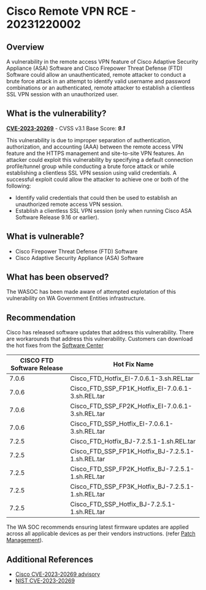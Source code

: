 # Cisco Remote VPN RCE - 20231220002

## Overview

A vulnerability in the remote access VPN feature of Cisco Adaptive Security Appliance (ASA) Software and Cisco Firepower Threat Defense (FTD) Software could allow an unauthenticated, remote attacker to conduct a brute force attack in an attempt to identify valid username and password combinations or an authenticated, remote attacker to establish a clientless SSL VPN session with an unauthorized user.

## What is the vulnerability?

[**CVE-2023-20269**](https://nvd.nist.gov/vuln/detail/CVE-2023-20269) - CVSS v3.1 Base Score: ***9.1***

This vulnerability is due to improper separation of authentication, authorization, and accounting (AAA) between the remote access VPN feature and the HTTPS management and site-to-site VPN features. An attacker could exploit this vulnerability by specifying a default connection profile/tunnel group while conducting a brute force attack or while establishing a clientless SSL VPN session using valid credentials. A successful exploit could allow the attacker to achieve one or both of the following:

- Identify valid credentials that could then be used to establish an unauthorized remote access VPN session.
- Establish a clientless SSL VPN session (only when running Cisco ASA Software Release 9.16 or earlier).

## What is vulnerable?

- Cisco Firepower Threat Defense (FTD) Software
- Cisco Adaptive Security Appliance (ASA) Software

## What has been observed?

The WASOC has been made aware of attempted explotation of this vulnerability on WA Government Entities infrastructure.

## Recommendation

Cisco has released software updates that address this vulnerability. There are workarounds that address this vulnerability. Customers can download the hot fixes from the [Software Center](https://software.cisco.com/download/home)

| **CISCO FTD Software Release**  | **Hot Fix Name** |
|--------------|------------|
| 7.0.6  | Cisco_FTD_Hotfix_EI-7.0.6.1-3.sh.REL.tar |
| 7.0.6  | Cisco_FTD_SSP_FP1K_Hotfix_EI-7.0.6.1-3.sh.REL.tar|
| 7.0.6  | Cisco_FTD_SSP_FP2K_Hotfix_EI-7.0.6.1-3.sh.REL.tar|
| 7.0.6  | Cisco_FTD_SSP_Hotfix_EI-7.0.6.1-3.sh.REL.tar|
| 7.2.5 | Cisco_FTD_Hotfix_BJ-7.2.5.1-1.sh.REL.tar |
| 7.2.5 | Cisco_FTD_SSP_FP1K_Hotfix_BJ-7.2.5.1-1.sh.REL.tar |
| 7.2.5 | Cisco_FTD_SSP_FP2K_Hotfix_BJ-7.2.5.1-1.sh.REL.tar |
| 7.2.5 | Cisco_FTD_SSP_FP3K_Hotfix_BJ-7.2.5.1-1.sh.REL.tar |
| 7.2.5 | Cisco_FTD_SSP_Hotfix_BJ-7.2.5.1-1.sh.REL.tar |

The WA SOC recommends ensuring latest firmware updates are applied across all applicable devices as per their vendors instructions. (refer [Patch Management](../guidelines/patch-management.md)).

## Additional References

- [Cisco CVE-2023-20269 advisory](https://sec.cloudapps.cisco.com/security/center/content/CiscoSecurityAdvisory/cisco-sa-asaftd-ravpn-auth-8LyfCkeC#vp)
- [NIST CVE-2023-20269](https://nvd.nist.gov/vuln/detail/CVE-2023-20269)